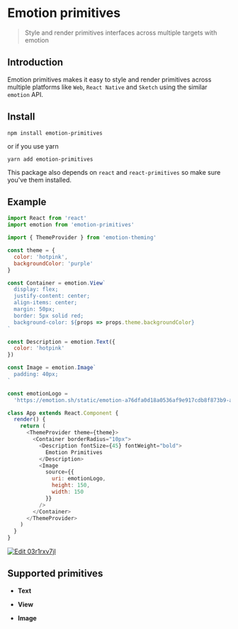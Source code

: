 # Emotion primitives

> Style and render primitives interfaces across multiple targets with emotion

## Introduction

Emotion primitives makes it easy to style and render primitives across multiple platforms like `Web`, `React Native` and `Sketch` using the similar `emotion` API.

## Install

```
npm install emotion-primitives
```

or if you use yarn

```
yarn add emotion-primitives
```

This package also depends on `react` and `react-primitives` so make sure you've them installed.

## Example

```js
import React from 'react'
import emotion from 'emotion-primitives'

import { ThemeProvider } from 'emotion-theming'

const theme = {
  color: 'hotpink',
  backgroundColor: 'purple'
}

const Container = emotion.View`
  display: flex;
  justify-content: center;
  align-items: center;
  margin: 50px;
  border: 5px solid red;
  background-color: ${props => props.theme.backgroundColor}
`

const Description = emotion.Text({
  color: 'hotpink'
})

const Image = emotion.Image`
  padding: 40px;
`

const emotionLogo =
  'https://emotion.sh/static/emotion-a76dfa0d18a0536af9e917cdb8f873b9-a69fb.png'

class App extends React.Component {
  render() {
    return (
      <ThemeProvider theme={theme}>
        <Container borderRadius="10px">
          <Description fontSize={45} fontWeight="bold">
            Emotion Primitives
          </Description>
          <Image
            source={{
              uri: emotionLogo,
              height: 150,
              width: 150
            }}
          />
        </Container>
      </ThemeProvider>
    )
  }
}
```

[![Edit 03r1rxv7jl](https://codesandbox.io/static/img/play-codesandbox.svg)](https://codesandbox.io/s/03r1rxv7jl)

## Supported primitives

* **Text**

* **View**

* **Image**
